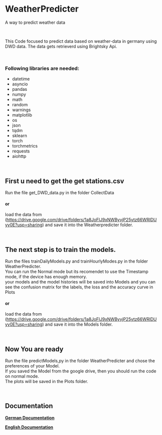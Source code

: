 # WeatherPredicter
A way to predict weather data

<br>

This Code focused to predict data based on weather-data in germany using DWD data.
The data gets retrieverd using Brightsky Api.

<br>

### Following libraries are needed:
- datetime
- asyncio
- pandas
- numpy
- math
- random
- warnings
- matplotlib
- os
- json
- tqdm
- sklearn
- torch
- torchmetrics
- requests
- aiohttp

<br>

## First u need to get the get stations.csv
Run the file get_DWD_data.py in the folder CollectData 
#### or 
load the data from (https://drive.google.com/drive/folders/1a8JoFlJ9xNWByvjP25ytz66WRIDUyy0E?usp=sharing) and save it into the Weatherpredicter folder.

<br>

## The next step is to train the models.
Run the files trainDailyModels.py and trainHourlyModes.py in the folder WeatherPredicter. <br>
You can run the Normal mode but its recomendet to use the Timestamp mode, if the device has enough memory. <br> 
your models and the model histories will be saved into Models and you can see the confusion matrix for the labels, the loss and the accuracy curve in Plots
#### or 
load the data from (https://drive.google.com/drive/folders/1a8JoFlJ9xNWByvjP25ytz66WRIDUyy0E?usp=sharing) and save it into the Models folder.

<br>

## Now You are ready
Run the file predictModels,py in the folder WeatherPredicter and chose the preferences of your Model. <br>
If you saved the Model from the google drive, then you should run the code on normal mode. <br>
The plots will be saved in the Plots folder.

<br>

## Documentation

**[German Documentation](https://drive.google.com/file/d/17Y7CCb8q_BkaXafY_krfXaMJ5eqAW4U2/view?usp=sharing)**


**[English Documentation](https://drive.google.com/file/d/19pABBdGhXleA2T1tDr-GP1gwyDyeFwrg/view?usp=sharing)**
